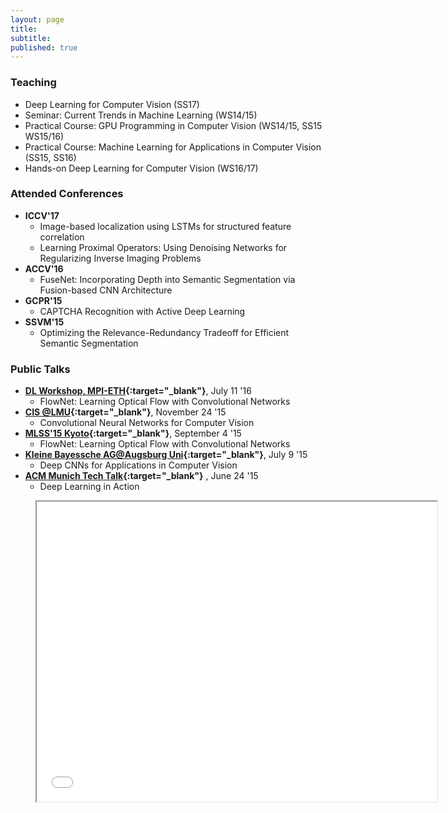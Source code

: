 ```yaml
---
layout: page
title:
subtitle:
published: true
---
```


### Teaching ###
  * Deep Learning for Computer Vision (SS17)
  * Seminar: Current Trends in Machine Learning (WS14/15)
  * Practical Course: GPU Programming in Computer Vision (WS14/15, SS15 WS15/16)
  * Practical Course: Machine Learning for Applications in Computer Vision (SS15, SS16)
  * Hands-on Deep Learning for Computer Vision (WS16/17)


### Attended Conferences ###
  * **ICCV'17**
    * Image-based localization using LSTMs for structured feature correlation
    * Learning Proximal Operators: Using Denoising Networks for Regularizing Inverse Imaging Problems
  * **ACCV'16**
    * FuseNet: Incorporating Depth into Semantic Segmentation via Fusion-based CNN Architecture
  * **GCPR'15**
    * CAPTCHA Recognition with Active Deep Learning
  * **SSVM'15**
    * Optimizing the Relevance-Redundancy Tradeoff for Efficient Semantic Segmentation

### Public Talks ###

  * **[DL Workshop, MPI-ETH](https://is.tuebingen.mpg.de/events/cls-workshop-deep-learning-theory-and-practice){:target="_blank"}**, July 11 '16
    * FlowNet: Learning Optical Flow with Convolutional Networks
  * **[CIS @LMU](http://www.cis.uni-muenchen.de/){:target="_blank"}**, November 24 '15
    * Convolutional Neural Networks for Computer Vision
  * **[MLSS'15 Kyoto](http://www.iip.ist.i.kyoto-u.ac.jp/mlss15/doku.php){:target="_blank"}**, September 4 '15
    * FlowNet: Learning Optical Flow with Convolutional Networks
  * **[Kleine Bayessche AG@Augsburg Uni](https://pizzaseminar.speicherleck.de/index-4.html){:target="_blank"}**, July 9 '15
    * Deep CNNs for Applications in Computer Vision
  * **[ACM Munich Tech Talk](http://munichacm.de/index.html){:target="_blank"}** , June 24 '15
    * Deep Learning in Action

<div class="video"><figure><iframe width="640" height="480" align="center" src="//www.youtube.com/embed/6hIUFklI28I?list=PLjj5PRRQTrvk2iE5ImaTDh7FK1kE5yW23" frameborder="2" allowfullscreen></iframe></figure></div>
